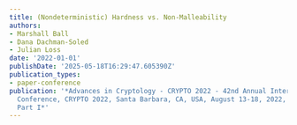 ```yaml
---
title: (Nondeterministic) Hardness vs. Non-Malleability
authors:
- Marshall Ball
- Dana Dachman-Soled
- Julian Loss
date: '2022-01-01'
publishDate: '2025-05-18T16:29:47.605390Z'
publication_types:
- paper-conference
publication: '*Advances in Cryptology - CRYPTO 2022 - 42nd Annual International Cryptology
  Conference, CRYPTO 2022, Santa Barbara, CA, USA, August 13-18, 2022, Proceedings,
  Part I*'
---
```

